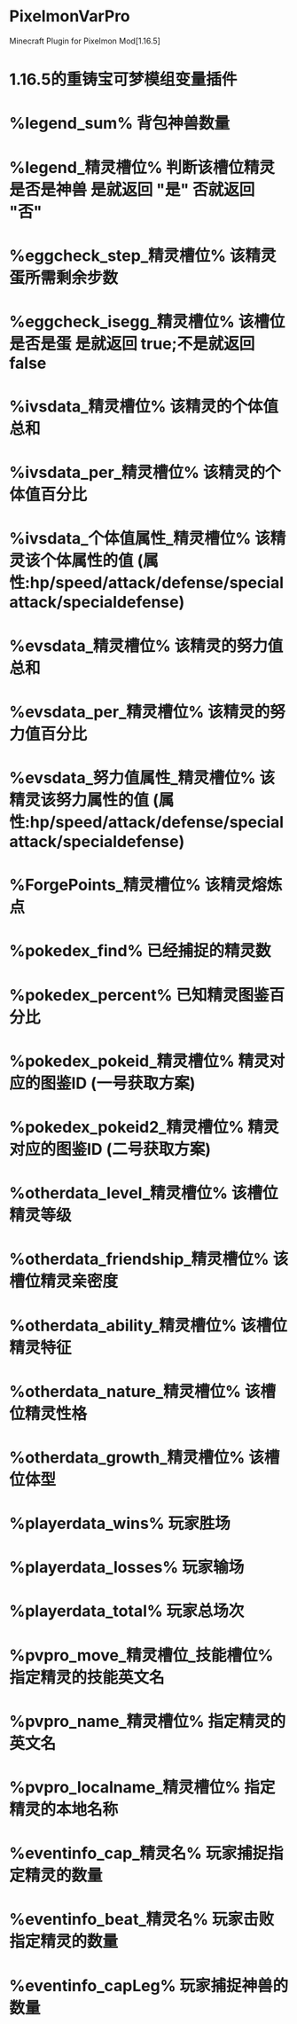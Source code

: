 # PixelmonVarPro
Minecraft Plugin for Pixelmon Mod[1.16.5]
#   1.16.5的重铸宝可梦模组变量插件
#   %legend_sum% 背包神兽数量
#   %legend_精灵槽位% 判断该槽位精灵是否是神兽  是就返回 "是"  否就返回 "否"
#   %eggcheck_step_精灵槽位% 该精灵蛋所需剩余步数
#   %eggcheck_isegg_精灵槽位% 该槽位是否是蛋 是就返回 true;不是就返回 false
#   %ivsdata_精灵槽位% 该精灵的个体值总和
#   %ivsdata_per_精灵槽位% 该精灵的个体值百分比
#   %ivsdata_个体值属性_精灵槽位% 该精灵该个体属性的值 (属性:hp/speed/attack/defense/specialattack/specialdefense)
#   %evsdata_精灵槽位% 该精灵的努力值总和
#   %evsdata_per_精灵槽位% 该精灵的努力值百分比
#   %evsdata_努力值属性_精灵槽位% 该精灵该努力属性的值 (属性:hp/speed/attack/defense/specialattack/specialdefense)
#   %ForgePoints_精灵槽位% 该精灵熔炼点
#   %pokedex_find% 已经捕捉的精灵数
#   %pokedex_percent% 已知精灵图鉴百分比
#   %pokedex_pokeid_精灵槽位% 精灵对应的图鉴ID (一号获取方案)
#   %pokedex_pokeid2_精灵槽位% 精灵对应的图鉴ID (二号获取方案)
#   %otherdata_level_精灵槽位% 该槽位精灵等级
#   %otherdata_friendship_精灵槽位% 该槽位精灵亲密度
#   %otherdata_ability_精灵槽位% 该槽位精灵特征
#   %otherdata_nature_精灵槽位% 该槽位精灵性格
#   %otherdata_growth_精灵槽位% 该槽位体型
#   %playerdata_wins% 玩家胜场
#   %playerdata_losses% 玩家输场
#   %playerdata_total% 玩家总场次
#   %pvpro_move_精灵槽位_技能槽位% 指定精灵的技能英文名
#   %pvpro_name_精灵槽位% 指定精灵的英文名
#   %pvpro_localname_精灵槽位% 指定精灵的本地名称
#   %eventinfo_cap_精灵名% 玩家捕捉指定精灵的数量
#   %eventinfo_beat_精灵名% 玩家击败指定精灵的数量
#   %eventinfo_capLeg% 玩家捕捉神兽的数量
